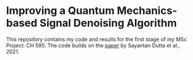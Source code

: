 # Improving a Quantum Mechanics-based Signal Denoising Algorithm

This repository contains my code and results for the first stage of my MSc Project: CH 595. The code builds on the <a href = "https://ieeexplore.ieee.org/document/9382109" target = "_blank">paper</a> by Sayantan Dutta et al., 2021. 
